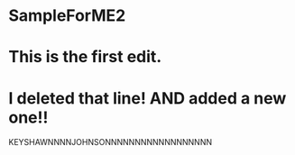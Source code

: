 # SampleForME2
# This is the first edit.

# I deleted that line! AND added a new one!!
KEYSHAWNNNNJOHNSONNNNNNNNNNNNNNNNNN
